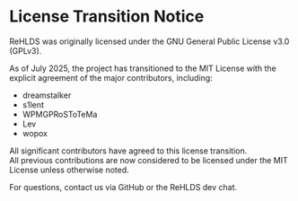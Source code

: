 # License Transition Notice

ReHLDS was originally licensed under the GNU General Public License v3.0 (GPLv3).

As of July 2025, the project has transitioned to the MIT License with the explicit agreement of the major contributors, including:

- dreamstalker
- s1lent
- WPMGPRoSToTeMa
- Lev
- wopox

All significant contributors have agreed to this license transition.  
All previous contributions are now considered to be licensed under the MIT License unless otherwise noted.

For questions, contact us via GitHub or the ReHLDS dev chat.
